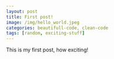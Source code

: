 ```yaml
---
layout: post
title: First post!
image: /img/hello_world.jpeg
categories: beautifull-code, clean-code
tags: [random, exciting-stuff]
---
```


This is my first post, how exciting!

